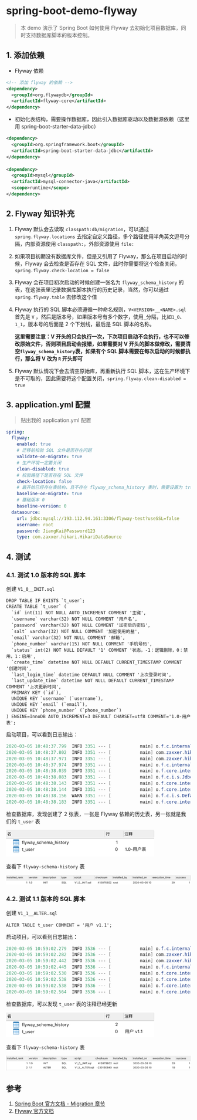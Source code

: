 # spring-boot-demo-flyway

> 本 demo 演示了 Spring Boot 如何使用 Flyway 去初始化项目数据库，同时支持数据库脚本的版本控制。

## 1. 添加依赖

- Flyway 依赖

```xml
<!-- 添加 flyway 的依赖 -->
<dependency>
  <groupId>org.flywaydb</groupId>
  <artifactId>flyway-core</artifactId>
</dependency>
```

- 初始化表结构，需要操作数据库，因此引入数据库驱动以及数据源依赖（这里用 spring-boot-starter-data-jdbc）

```xml
<dependency>
  <groupId>org.springframework.boot</groupId>
  <artifactId>spring-boot-starter-data-jdbc</artifactId>
</dependency>

<dependency>
  <groupId>mysql</groupId>
  <artifactId>mysql-connector-java</artifactId>
  <scope>runtime</scope>
</dependency>
```

## 2. Flyway 知识补充

1. Flyway 默认会去读取 `classpath:db/migration`，可以通过 `spring.flyway.locations` 去指定自定义路径，多个路径使用半角英文逗号分隔，内部资源使用 `classpath:`，外部资源使用 `file:`

2. 如果项目初期没有数据库文件，但是又引用了 Flyway，那么在项目启动的时候，Flyway 会去检查是否存在 SQL 文件，此时你需要将这个检查关闭，`spring.flyway.check-location = false`

3. Flyway 会在项目初次启动的时候创建一张名为 `flyway_schema_history` 的表，在这张表里记录数据库脚本执行的历史记录，当然，你可以通过 `spring.flyway.table` 去修改这个值

4. Flyway 执行的 SQL 脚本必须遵循一种命名规则，`V<VERSION>__<NAME>.sql` 首先是 `V` ，然后是版本号，如果版本号有多个数字，使用`_`分隔，比如`1_0`、`1_1`，版本号的后面是 2 个下划线，最后是 SQL 脚本的名称。

   **这里需要注意：V 开头的只会执行一次，下次项目启动不会执行，也不可以修改原始文件，否则项目启动会报错，如果需要对 V 开头的脚本做修改，需要清空`flyway_schema_history`表，如果有个 SQL 脚本需要在每次启动的时候都执行，那么将 V 改为 `R` 开头即可**

5. Flyway 默认情况下会去清空原始库，再重新执行 SQL 脚本，这在生产环境下是不可取的，因此需要将这个配置关闭，`spring.flyway.clean-disabled = true`

## 3. application.yml 配置

> 贴出我的 application.yml 配置

```yaml
spring:
  flyway:
    enabled: true
    # 迁移前校验 SQL 文件是否存在问题
    validate-on-migrate: true
    # 生产环境一定要关闭
    clean-disabled: true
    # 校验路径下是否存在 SQL 文件
    check-location: false
    # 最开始已经存在表结构，且不存在 flyway_schema_history 表时，需要设置为 true
    baseline-on-migrate: true
    # 基础版本 0
    baseline-version: 0
  datasource:
    url: jdbc:mysql://193.112.94.161:3306/flyway-test?useSSL=false
    username: root
    password: JiangKai@Password123
    type: com.zaxxer.hikari.HikariDataSource
```

## 4. 测试

### 4.1. 测试 1.0 版本的 SQL 脚本

创建 `V1_0__INIT.sql` 

```mysql
DROP TABLE IF EXISTS `t_user`;
CREATE TABLE `t_user` (
  `id` int(11) NOT NULL AUTO_INCREMENT COMMENT '主键',
  `username` varchar(32) NOT NULL COMMENT '用户名',
  `password` varchar(32) NOT NULL COMMENT '加密后的密码',
  `salt` varchar(32) NOT NULL COMMENT '加密使用的盐',
  `email` varchar(32) NOT NULL COMMENT '邮箱',
  `phone_number` varchar(15) NOT NULL COMMENT '手机号码',
  `status` int(2) NOT NULL DEFAULT '1' COMMENT '状态，-1：逻辑删除，0：禁用，1：启用',
  `create_time` datetime NOT NULL DEFAULT CURRENT_TIMESTAMP COMMENT '创建时间',
  `last_login_time` datetime DEFAULT NULL COMMENT '上次登录时间',
  `last_update_time` datetime NOT NULL DEFAULT CURRENT_TIMESTAMP COMMENT '上次更新时间',
  PRIMARY KEY (`id`),
  UNIQUE KEY `username` (`username`),
  UNIQUE KEY `email` (`email`),
  UNIQUE KEY `phone_number` (`phone_number`)
) ENGINE=InnoDB AUTO_INCREMENT=3 DEFAULT CHARSET=utf8 COMMENT='1.0-用户表';
```

启动项目，可以看到日志输出：

```java
2020-03-05 10:48:37.799  INFO 3351 --- [           main] o.f.c.internal.license.VersionPrinter    : Flyway Community Edition 5.2.1 by Boxfuse
2020-03-05 10:48:37.802  INFO 3351 --- [           main] com.zaxxer.hikari.HikariDataSource       : HikariPool-1 - Starting...
2020-03-05 10:48:37.971  INFO 3351 --- [           main] com.zaxxer.hikari.HikariDataSource       : HikariPool-1 - Start completed.
2020-03-05 10:48:37.974  INFO 3351 --- [           main] o.f.c.internal.database.DatabaseFactory  : Database: jdbc:mysql://193.112.94.161:3306/flyway-test (MySQL 5.7)
2020-03-05 10:48:38.039  INFO 3351 --- [           main] o.f.core.internal.command.DbValidate     : Successfully validated 1 migration (execution time 00:00.015s)
2020-03-05 10:48:38.083  INFO 3351 --- [           main] o.f.c.i.s.JdbcTableSchemaHistory         : Creating Schema History table: `flyway-test`.`flyway_schema_history`
2020-03-05 10:48:38.143  INFO 3351 --- [           main] o.f.core.internal.command.DbMigrate      : Current version of schema `flyway-test`: << Empty Schema >>
2020-03-05 10:48:38.144  INFO 3351 --- [           main] o.f.core.internal.command.DbMigrate      : Migrating schema `flyway-test` to version 1.0 - INIT
2020-03-05 10:48:38.156  WARN 3351 --- [           main] o.f.c.i.s.DefaultSqlScriptExecutor       : DB: Unknown table 'flyway-test.t_user' (SQL State: 42S02 - Error Code: 1051)
2020-03-05 10:48:38.183  INFO 3351 --- [           main] o.f.core.internal.command.DbMigrate      : Successfully applied 1 migration to schema `flyway-test` (execution time 00:00.100s)
```

检查数据库，发现创建了 2 张表，一张是 Flyway 依赖的历史表，另一张就是我们的 `t_user` 表

<img src="assets/image-20200305105632047.png" alt="image-20200305105632047" style="zoom:50%;" />

查看下 `flyway-schema-history` 表

<img src="assets/image-20200305110147176.png" alt="image-20200305110147176" style="zoom:50%;" />

### 4.2. 测试 1.1 版本的 SQL 脚本

创建 `V1_1__ALTER.sql` 

```mysql
ALTER TABLE t_user COMMENT = '用户 v1.1';
```

启动项目，可以看到日志输出：

```java
2020-03-05 10:59:02.279  INFO 3536 --- [           main] o.f.c.internal.license.VersionPrinter    : Flyway Community Edition 5.2.1 by Boxfuse
2020-03-05 10:59:02.282  INFO 3536 --- [           main] com.zaxxer.hikari.HikariDataSource       : HikariPool-1 - Starting...
2020-03-05 10:59:02.442  INFO 3536 --- [           main] com.zaxxer.hikari.HikariDataSource       : HikariPool-1 - Start completed.
2020-03-05 10:59:02.445  INFO 3536 --- [           main] o.f.c.internal.database.DatabaseFactory  : Database: jdbc:mysql://193.112.94.161:3306/flyway-test (MySQL 5.7)
2020-03-05 10:59:02.530  INFO 3536 --- [           main] o.f.core.internal.command.DbValidate     : Successfully validated 2 migrations (execution time 00:00.018s)
2020-03-05 10:59:02.538  INFO 3536 --- [           main] o.f.core.internal.command.DbMigrate      : Current version of schema `flyway-test`: 1.0
2020-03-05 10:59:02.538  INFO 3536 --- [           main] o.f.core.internal.command.DbMigrate      : Migrating schema `flyway-test` to version 1.1 - ALTER
2020-03-05 10:59:02.564  INFO 3536 --- [           main] o.f.core.internal.command.DbMigrate      : Successfully applied 1 migration to schema `flyway-test` (execution time 00:00.029s)
```

检查数据库，可以发现 `t_user` 表的注释已经更新

<img src="assets/image-20200305105958181.png" alt="image-20200305105958181" style="zoom:50%;" />

查看下 `flyway-schema-history` 表

<img src="assets/image-20200305110057768.png" alt="image-20200305110057768" style="zoom:50%;" />

## 参考

1. [Spring Boot 官方文档 - Migration 章节](https://docs.spring.io/spring-boot/docs/2.1.0.RELEASE/reference/htmlsingle/#howto-execute-flyway-database-migrations-on-startup)
2. [Flyway 官方文档](https://flywaydb.org/documentation/)
